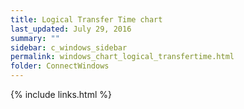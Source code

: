 ```yaml
---
title: Logical Transfer Time chart
last_updated: July 29, 2016
summary: ""
sidebar: c_windows_sidebar
permalink: windows_chart_logical_transfertime.html
folder: ConnectWindows
---
```





{% include links.html %}
